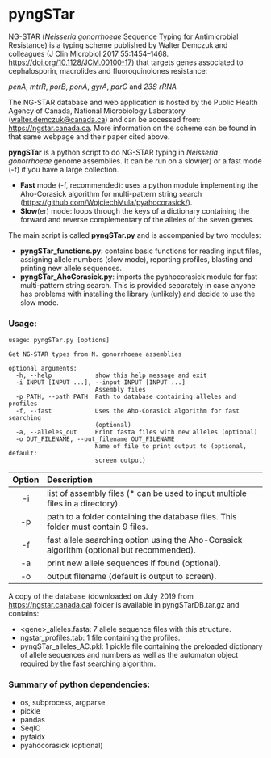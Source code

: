# pyngSTar

NG-STAR (*Neisseria gonorrhoeae* Sequence Typing for Antimicrobial Resistance) is a typing scheme published by Walter Demczuk and colleagues (J Clin Microbiol 2017 55:1454–1468. https://doi.org/10.1128/JCM.00100-17) that targets genes associated to cephalosporin, macrolides and fluoroquinolones resistance:

*penA*, *mtrR*, *porB*, *ponA*, *gyrA*, *parC* and *23S rRNA*

The NG-STAR database and web application is hosted by the Public Health Agency of Canada, National Microbiology Laboratory (walter.demczuk@canada.ca) and can be accessed from: https://ngstar.canada.ca. More information on the scheme can be found in that same webpage and their paper cited above.

**pyngSTar** is a python script to do NG-STAR typing in *Neisseria gonorrhoeae* genome assemblies. It can be run on a slow(er) or a fast mode (-f) if you have a large collection. 
* **Fast** mode (-f, recommended): uses a python module implementing the Aho-Corasick algorithm for multi-pattern string search (https://github.com/WojciechMula/pyahocorasick/).
* **Slow**(er) mode: loops through the keys of a dictionary containing the forward and reverse complementary of the alleles of the seven genes.

The main script is called **pyngSTar.py** and is accompanied by two modules:
* **pyngSTar_functions.py**: contains basic functions for reading input files, assigning allele numbers (slow mode), reporting profiles, blasting and printing new allele sequences.
* **pyngSTar_AhoCorasick.py**: imports the pyahocorasick module for fast multi-pattern string search. This is provided separately in case anyone has problems with installing the library (unlikely) and decide to use the slow mode.

### Usage:

```
usage: pyngSTar.py [options]

Get NG-STAR types from N. gonorrhoeae assemblies

optional arguments:
  -h, --help            show this help message and exit
  -i INPUT [INPUT ...], --input INPUT [INPUT ...]
                        Assembly files
  -p PATH, --path PATH  Path to database containing alleles and profiles
  -f, --fast            Uses the Aho-Corasick algorithm for fast searching
                        (optional)
  -a, --alleles_out     Print fasta files with new alleles (optional)
  -o OUT_FILENAME, --out_filename OUT_FILENAME
                        Name of file to print output to (optional, default:
                        screen output)
```
| Option | Description |
| :---: | :--- |
| -i | list of assembly files (* can be used to input multiple files in a directory). |
| -p | path to a folder containing the database files. This folder must contain 9 files. |
| -f | fast allele searching option using the Aho-Corasick algorithm (optional but recommended). |
| -a | print new allele sequences if found (optional). |
| -o | output filename (default is output to screen). |

A copy of the database (downloaded on July 2019 from https://ngstar.canada.ca) folder is available in pyngSTarDB.tar.gz and contains:
* \<gene\>_alleles.fasta: 7 allele sequence files with this structure. 
* ngstar_profiles.tab: 1 file containing the profiles.
* pyngSTar_alleles_AC.pkl: 1 pickle file containing the preloaded dictionary of allele sequences and numbers as well as the automaton object required by the fast searching algorithm.


### Summary of python dependencies:
* os, subprocess, argparse
* pickle
* pandas
* SeqIO
* pyfaidx
* pyahocorasick (optional)
